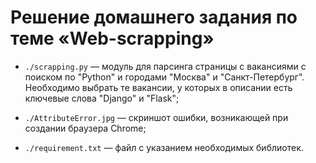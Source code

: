 # Решение домашнего задания по теме «Web-scrapping»

- `./scrapping.py` — модуль для парсинга страницы с вакансиями с поиском по "Python" и городами "Москва" и 
"Санкт-Петербург". Необходимо выбрать те вакансии, у которых в описании есть ключевые слова "Django" и "Flask"; 

- `./AttributeError.jpg` — скриншот ошибки, возникающей при создании браузера Chrome; 

- `./requirement.txt` — файл с указанием необходимых библиотек.




